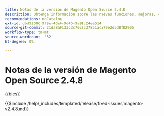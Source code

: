 ```yaml
---
title: Notas de la versión de Magento Open Source 2.4.8
description: Obtenga información sobre las nuevas funciones, mejoras, correcciones de errores y problemas conocidos de la versión 2.4.8 de Magento Open Source.
recommendations: noCatalog
exl-id: dbd92086-9f9e-48e0-9d45-9a91c24ee514
source-git-commit: 21da8a0133c3c70c2c37851aca79e2d5d8f82905
workflow-type: tm+mt
source-wordcount: '32'
ht-degree: 0%

---
```


# Notas de la versión de Magento Open Source 2.4.8

{{bics}}

{{$include /help/_includes/templated/release/fixed-issues/magento-v2.4.8.md}}
